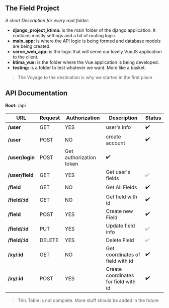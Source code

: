 ## The Field Project
*A short Description for every root folder:*

 - **django_project_ktima:**  is the main folder of the django application. It contains mostly settings and a bit of routing logic.
 - **main_app:**  is where the API logic is being formed and database models are being created.
 - **serve_web_app:** is the logic that will serve our lovely VueJS application to the client.
 - **ktima_vue:** is the folder where the Vue application is being developed.
 - **testing:** is a folder to test whatever we want.  More like a basket.

>The Voyage to the destination is why we started in the first place

## **API Documentation**

**Root:**  /api

 URL | Request | Authorization| Description|Status
|--|--|--|--|--|
| **/user** | GET | YES|  user's info| :heavy_check_mark:|
| **/user**|POST| NO| create account|:heavy_check_mark:|
|**/user/login**| POST|Get authorization token|:heavy_check_mark:|
| **/user/field** |GET |YES|Get user's fields|:white_check_mark:
|**/field**|GET|NO|Get All Fields|:heavy_check_mark:
|**/field/:id**|GET|NO|Get field with id|:heavy_check_mark:
|**/field**| POST| YES |Create new Field|:heavy_check_mark:
|**/field/:id**|PUT|YES|Update field info|:white_check_mark:
|**/field/:id**|DELETE|YES|Delete Field|:white_check_mark:
| **/xy/:id**|GET|NO|Get coordinates of field with id|:heavy_check_mark:
|**/xy/:id**|POST|YES|Create coordinates for field with id|:heavy_check_mark:


>This Table is not complete. More stuff should be added in the future

